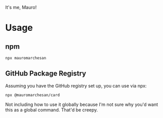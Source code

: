 It's me, Mauro!

# Usage

## npm
```
npx mauromarchesan
```

## GitHub Package Registry
Assuming you have the GitHub registry set up, you can use via npx:
```
npx @mauromarchesan/card
```

Not including how to use it globally because I'm not sure why you'd want this as a global command. That'd be creepy.
